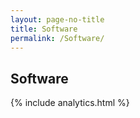 ```yaml
---
layout: page-no-title
title: Software
permalink: /Software/
---
```


## Software


{% include analytics.html %}
